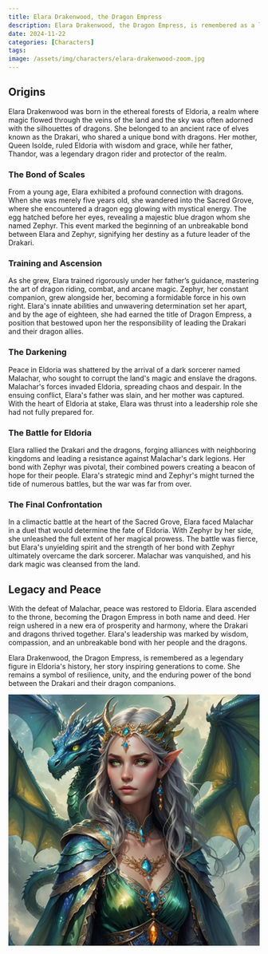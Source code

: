 ```yaml
---
title: Elara Drakenwood, the Dragon Empress
description: Elara Drakenwood, the Dragon Empress, is remembered as a legendary figure in Eldoria's history, her story inspiring generations to come. She remains a symbol of resilience, unity, and the enduring power of the bond between the Drakari and their dragon companions.
date: 2024-11-22
categories: [Characters]
tags: 
image: /assets/img/characters/elara-drakenwood-zoom.jpg
---
```


## Origins

Elara Drakenwood was born in the ethereal forests of Eldoria, a realm where magic flowed through the veins of the land and the sky was often adorned with the silhouettes of dragons. She belonged to an ancient race of elves known as the Drakari, who shared a unique bond with dragons. Her mother, Queen Isolde, ruled Eldoria with wisdom and grace, while her father, Thandor, was a legendary dragon rider and protector of the realm.

### The Bond of Scales

From a young age, Elara exhibited a profound connection with dragons. When she was merely five years old, she wandered into the Sacred Grove, where she encountered a dragon egg glowing with mystical energy. The egg hatched before her eyes, revealing a majestic blue dragon whom she named Zephyr. This event marked the beginning of an unbreakable bond between Elara and Zephyr, signifying her destiny as a future leader of the Drakari.

### Training and Ascension

As she grew, Elara trained rigorously under her father’s guidance, mastering the art of dragon riding, combat, and arcane magic. Zephyr, her constant companion, grew alongside her, becoming a formidable force in his own right. Elara's innate abilities and unwavering determination set her apart, and by the age of eighteen, she had earned the title of Dragon Empress, a position that bestowed upon her the responsibility of leading the Drakari and their dragon allies.

### The Darkening

Peace in Eldoria was shattered by the arrival of a dark sorcerer named Malachar, who sought to corrupt the land's magic and enslave the dragons. Malachar's forces invaded Eldoria, spreading chaos and despair. In the ensuing conflict, Elara's father was slain, and her mother was captured. With the heart of Eldoria at stake, Elara was thrust into a leadership role she had not fully prepared for.

### The Battle for Eldoria

Elara rallied the Drakari and the dragons, forging alliances with neighboring kingdoms and leading a resistance against Malachar's dark legions. Her bond with Zephyr was pivotal, their combined powers creating a beacon of hope for their people. Elara's strategic mind and Zephyr's might turned the tide of numerous battles, but the war was far from over.

### The Final Confrontation

In a climactic battle at the heart of the Sacred Grove, Elara faced Malachar in a duel that would determine the fate of Eldoria. With Zephyr by her side, she unleashed the full extent of her magical prowess. The battle was fierce, but Elara's unyielding spirit and the strength of her bond with Zephyr ultimately overcame the dark sorcerer. Malachar was vanquished, and his dark magic was cleansed from the land.

## Legacy and Peace

With the defeat of Malachar, peace was restored to Eldoria. Elara ascended to the throne, becoming the Dragon Empress in both name and deed. Her reign ushered in a new era of prosperity and harmony, where the Drakari and dragons thrived together. Elara's leadership was marked by wisdom, compassion, and an unbreakable bond with her people and the dragons.

Elara Drakenwood, the Dragon Empress, is remembered as a legendary figure in Eldoria's history, her story inspiring generations to come. She remains a symbol of resilience, unity, and the enduring power of the bond between the Drakari and their dragon companions.

![full pic](/assets/img/characters/elara-drakenwood.jpg)
